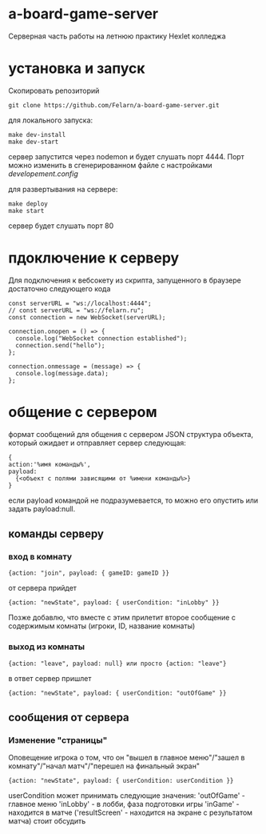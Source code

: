 # a-board-game-server

Серверная часть работы на летнюю практику Hexlet колледжа

# установка и запуск

Скопировать репозиторий

```
git clone https://github.com/Felarn/a-board-game-server.git
```

для локального запуска:

```
make dev-install
make dev-start
```

сервер запустится через nodemon и будет слушать порт 4444. Порт можно изменить в сгенерированном файле c настройками <em>developement.config</em>

для развертывания на сервере:

```
make deploy
make start
```

сервер будет слушать порт 80

# пдоключение к серверу

Для подключения к вебсокету из скрипта, запущенного в браузере достаточно следующего кода

```
const serverURL = "ws://localhost:4444";
// const serverURL = "ws://felarn.ru";
const connection = new WebSocket(serverURL);

connection.onopen = () => {
  console.log("WebSocket connection established");
  connection.send("hello");
};

connection.onmessage = (message) => {
  console.log(message.data);
};
```

# общение с сервером

формат сообщений для общения с сервером JSON
структура объекта, который ожидает и отправляет сервер следующая:
```
{
action:'%имя команды%',
payload:
  {<объект с полями зависящими от %имени команды%>}
}
```
если payload командой не подразумевается, то можно его опустить или задать payload:null.

## команды серверу

### вход в комнату 
```
{action: "join", payload: { gameID: gameID }}
```
от сервера прийдет 
```
{action: "newState", payload: { userCondition: "inLobby" }}
```
Позже добавлю, что вместе с этим прилетит второе сообщение с содержимым комнаты (игроки, ID, название комнаты)

### выход из комнаты 
```
{action: "leave", payload: null} или просто {action: "leave"}
```
в ответ сервер пришлет 
```
{action: "newState", payload: { userCondition: "outOfGame" }}
```

## сообщения от сервера

### Изменение "страницы"
Оповещение игрока о том, что он "вышел в главное меню"/"зашел в комнату"/"начал матч"/"перешел на финальный экран"
```
{action: "newState", payload: { userCondition: userCondition }}
```
userCondition может принимать следующие значения:
'outOfGame' - главное меню
'inLobby' - в лобби, фаза подготовки игры
'inGame' - находится в матче
('resultScreen' - находится на экране с результатом матча) стоит обсудить
